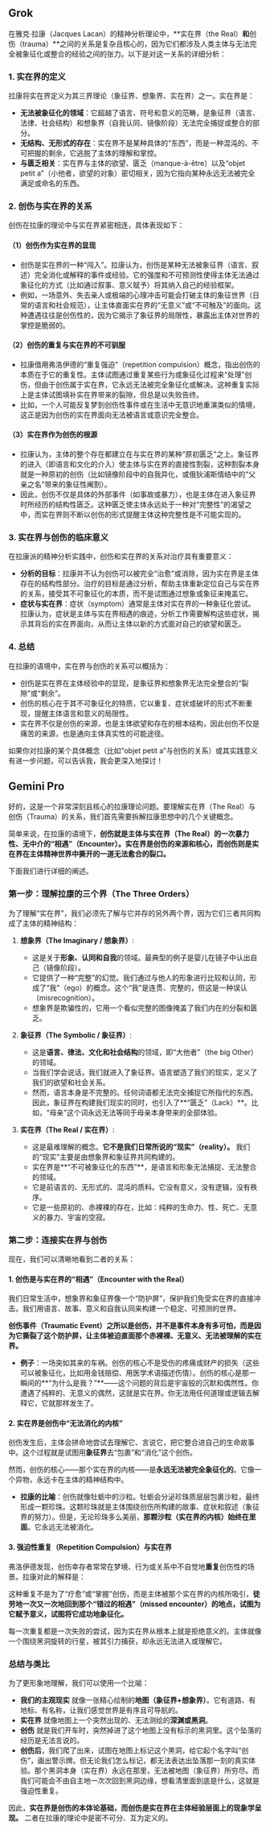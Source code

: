 ## Grok
在雅克·拉康（Jacques Lacan）的精神分析理论中，**实在界（the Real）**和**创伤（trauma）**之间的关系是复杂且核心的，因为它们都涉及人类主体与无法完全被象征化或整合的经验之间的张力。以下是对这一关系的详细分析：

### 1. **实在界的定义**
拉康将实在界定义为其三界理论（象征界、想象界、实在界）之一。实在界是：
- **无法被象征化的领域**：它超越了语言、符号和意义的范畴，是象征界（语言、法律、社会结构）和想象界（自我认同、镜像阶段）无法完全捕捉或整合的部分。
- **无结构、无形式的存在**：实在界不是某种具体的“东西”，而是一种混沌的、不可把握的剩余，它逃脱了主体的理解和掌控。
- **与匮乏相关**：实在界与主体的欲望、匮乏（manque-à-être）以及“objet petit a”（小他者，欲望的对象）密切相关，因为它指向某种永远无法被完全满足或命名的东西。

### 2. **创伤与实在界的关系**
创伤在拉康的理论中与实在界紧密相连，具体表现如下：

#### （1）**创伤作为实在界的显现**
- 创伤是实在界的一种“闯入”。拉康认为，创伤是某种无法被象征界（语言、叙述）完全消化或解释的事件或经验。它的强度和不可预测性使得主体无法通过象征化的方式（比如通过叙事、意义赋予）将其纳入自己的经验框架。
- 例如，一场意外、失去亲人或极端的心理冲击可能会打破主体的象征世界（日常的语言和社会规范），让主体直面实在界的“无意义”或“不可触及”的面向。这种遭遇往往是创伤性的，因为它揭示了象征界的局限性，暴露出主体对世界的掌控是脆弱的。

#### （2）**创伤的重复与实在界的不可驯服**
- 拉康借用弗洛伊德的“重复强迫”（repetition compulsion）概念，指出创伤的本质在于它的重复性。主体试图通过重复某些行为或象征化过程来“处理”创伤，但由于创伤属于实在界，它永远无法被完全象征化或解决。这种重复实际上是主体试图填补实在界带来的裂隙，但总是以失败告终。
- 比如，一个人可能反复梦到创伤性事件或在生活中无意识地重演类似的情境，这正是因为创伤的实在界面向无法被语言或意识完全整合。

#### （3）**实在界作为创伤的根源**
- 拉康认为，主体的整个存在都建立在与实在界的某种“原初匮乏”之上。象征界的进入（即语言和文化的介入）使主体与实在界的直接性割裂，这种割裂本身就是一种原初的创伤（比如镜像阶段中的自我异化，或俄狄浦斯情结中的“父亲之名”带来的象征性阉割）。
- 因此，创伤不仅是具体的外部事件（如事故或暴力），也是主体在进入象征界时所经历的结构性匮乏。这种匮乏使主体永远处于一种对“完整性”的渴望之中，而实在界则不断以创伤的形式提醒主体这种完整性是不可能实现的。

### 3. **实在界与创伤的临床意义**
在拉康派的精神分析实践中，创伤和实在界的关系对治疗具有重要意义：
- **分析的目标**：拉康并不认为创伤可以被完全“治愈”或消除，因为实在界是主体存在的结构性部分。治疗的目标是通过分析，帮助主体重新定位自己与实在界的关系，接受其不可象征化的本质，而不是试图通过想象或象征来掩盖它。
- **症状与实在界**：症状（symptom）通常是主体对实在界的一种象征化尝试。拉康认为，症状是主体与实在界相遇的痕迹，分析工作需要解构这些症状，揭示其背后的实在界面向，从而让主体以新的方式面对自己的欲望和匮乏。

### 4. **总结**
在拉康的语境中，实在界与创伤的关系可以概括为：
- 创伤是实在界在主体经验中的显现，是象征界和想象界无法完全整合的“裂隙”或“剩余”。
- 创伤的核心在于其不可象征化的特质，它以重复、症状或破坏的形式不断重现，提醒主体语言和意义的局限性。
- 实在界不仅是创伤的来源，也是主体欲望和存在的根本结构，因此创伤不仅是痛苦的来源，也是通向主体真实性的可能途径。

如果你对拉康的某个具体概念（比如“objet petit a”与创伤的关系）或其实践意义有进一步问题，可以告诉我，我会更深入地探讨！

## Gemini Pro
好的，这是一个非常深刻且核心的拉康理论问题。要理解实在界（The Real）与创伤（Trauma）的关系，我们首先需要拆解拉康思想中的几个关键概念。

简单来说，在拉康的语境下，**创伤就是主体与实在界（The Real）的一次暴力性、无中介的“相遇”（Encounter）。实在界是创伤的来源和核心，而创伤则是实在界在主体精神世界中撕开的一道无法愈合的裂口。**

下面我们进行详细的阐述。

### 第一步：理解拉康的三个界（The Three Orders）

为了理解“实在界”，我们必须先了解与它并存的另外两个界，因为它们三者共同构成了主体的精神结构：

1.  **想象界（The Imaginary / 想象界）**:
    *   这是关于**形象、认同和自我**的领域。最典型的例子是婴儿在镜子中认出自己（镜像阶段）。
    *   它提供了一种“完整”的幻觉。我们通过与他人的形象进行比较和认同，形成了“我”（ego）的概念。这个“我”是连贯、完整的，但这是一种误认（misrecognition）。
    *   想象界是欺骗性的，它用一个看似完整的图像掩盖了我们内在的分裂和匮乏。

2.  **象征界（The Symbolic / 象征界）**:
    *   这是**语言、律法、文化和社会结构**的领域，即“大他者”（the big Other）的领域。
    *   当我们学会说话，我们就进入了象征界。语言塑造了我们的现实，定义了我们的欲望和社会关系。
    *   然而，语言本身是不完整的。任何词语都无法完全捕捉它所指代的东西。因此，象征界在构建我们现实的同时，也引入了**“匮乏”（Lack）**。比如，“母亲”这个词永远无法等同于母亲本身带来的全部体验。

3.  **实在界（The Real / 实在界）**:
    *   这是最难理解的概念。**它不是我们日常所说的“现实”（reality）。** 我们的“现实”主要是由想象界和象征界共同构建的。
    *   实在界是**“不可被象征化的东西”**，是语言和形象无法捕捉、无法整合的领域。
    *   它是前语言的、无形式的、混沌的质料。它没有意义，没有逻辑，没有秩序。
    *   它是一些原初的、赤裸裸的存在，比如：纯粹的生命力、性、死亡、无意义的暴力、宇宙的空寂。

### 第二步：连接实在界与创伤

现在，我们可以清晰地看到二者的关系：

#### 1. 创伤是与实在界的“相遇”（Encounter with the Real）

我们日常生活中，想象界和象征界像一个“防护屏”，保护我们免受实在界的直接冲击。我们用语言、故事、意义和自我认同来构建一个稳定、可预测的世界。

**创伤事件（Traumatic Event）**之所以是创伤，并不是事件本身有多可怕，而是因为它**撕裂了这个防护屏，让主体被迫直面那个赤裸裸、无意义、无法被理解的实在界。**

*   **例子**：一场突如其来的车祸。创伤的核心不是受伤的疼痛或财产的损失（这些可以被象征化，比如用金钱赔偿、用医学术语描述伤情）。创伤的核心是那一瞬间的**“为什么是我？”**——这个问题的背后是宇宙般的沉默和偶然性。你遭遇了纯粹的、无意义的偶然，这就是实在界。你无法用任何道理或逻辑去解释它，它就那样发生了。

#### 2. 实在界是创伤中“无法消化的内核”

创伤发生后，主体会拼命地尝试去理解它、言说它，把它整合进自己的生命故事中。这个过程就是试图用**象征界**去“包裹”和“消化”这个创伤。

然而，创伤的核心——那个实在界的内核——是**永远无法被完全象征化的**。它像一个异物，永远卡在主体的精神结构中。

*   **拉康的比喻**：创伤就像牡蛎中的沙粒。牡蛎会分泌珍珠质层层包裹沙粒，最终形成一颗珍珠。这颗珍珠就是主体围绕创伤所构建的故事、症状和叙述（象征界的努力）。但是，无论珍珠多么美丽，**那颗沙粒（实在界的内核）始终在里面**。它永远无法被消化。

#### 3. 强迫性重复（Repetition Compulsion）与实在界

弗洛伊德发现，创伤幸存者常常在梦境、行为或关系中不自觉地**重复**创伤性的场景。拉康对此的解释是：

这种重复不是为了“疗愈”或“掌握”创伤，而是主体被那个实在界的内核所吸引，**徒劳地一次又一次地回到那个“错过的相遇”（missed encounter）的地点，试图为它赋予意义，试图将它成功地象征化。**

每一次重复都是一次失败的尝试，因为实在界从根本上就是拒绝意义的。主体就像一个围绕黑洞旋转的行星，被其引力捕获，却永远无法进入或理解它。

### 总结与类比

为了更形象地理解，我们可以使用一个比喻：

*   **我们的主观现实** 就像一张精心绘制的**地图（象征界+想象界）**。它有道路、有地标、有名称，让我们感觉世界是有序且可导航的。
*   **实在界** 就像地图上一个突然出现的、无法测绘的**深渊或黑洞**。
*   **创伤** 就是我们开车时，突然掉进了这个地图上没有标示的黑洞里。这个坠落的经历是无法言说的。
*   **创伤后**，我们爬了出来，试图在地图上标记这个黑洞，给它起个名字叫“创伤”，画出警示牌。但无论我们怎么标记，都无法表达出坠落那一刻的真实体验。那个黑洞本身（实在界）永远在那里，无法被地图（象征界）所穷尽。而我们可能会不由自主地一次次回到黑洞边缘，想看清里面到底是什么，这就是强迫性重复。

因此，**实在界是创伤的本体论基础，而创伤是实在界在主体经验层面上的现象学呈现。** 二者在拉康的理论中是密不可分、互为定义的。